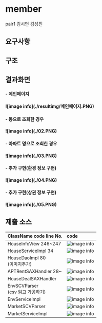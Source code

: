 # member

pair1
김시언 김성진

## 요구사항



## 구조





## 결과화면
<h4>- 메인페이지<br/><h4/>
![image info](./resultimg/메인페이지.PNG)
<h4>- 동으로 조회한 경우<br/><h4/>
![image info](./02.PNG)
<h4>- 아파트 명으로 조회한 경우<br/><h4/>
![image info](./03.PNG)
<h4>- 추가 구현(환경 정보 구현)<br/><h4/>
![image info](./04.PNG)
<h4>- 추가 구현(상권 정보 구현)<br/><h4/>
![image info](./05.PNG)

## 제출 소스
| ClassName  code line No. | code                                                         |
| ------------------------ | :----------------------------------------------------------- |
| HouseInfoView 246~247      |![image info](./srcimg/HouseInfoView.PNG)|
| HouseServiceImpl 34        |![image info](./srcimg/HouseServiceImpl.PNG)|
| HouseDaoImpl  80<br/>(이미지추가) 	         |![image info](./srcimg/HouseDaoImpl.PNG)|
| APTRentSAXHandler 28~      |![image info](./srcimg/APTRentSAXHandler.PNG)|
| HouseDealSAXHandler        |![image info](./srcimg/HouseDealSAXHandler.PNG)|
| EnvSCVParser<br/>(csv 읽고 가공하기)   |![image info](./srcimg/EnvCSVParser.PNG)|
| EnvServiceImpl        |![image info](./srcimg/EnvServiceImpl.PNG)|
| MarketSCVParser        |![image info](./srcimg/MarketCSVParser.PNG)|
| MarketServiceImpl        |![image info](./srcimg/MarketServiceImpl.PNG)|
